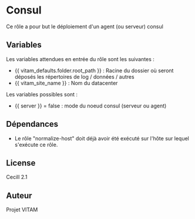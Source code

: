 Consul
======

Ce rôle a pour but le déploiement d'un agent (ou serveur) consul

Variables
-----------

Les variables attendues en entrée du rôle sont les suivantes :

* {{ vitam_defaults.folder.root_path }} : Racine du dossier où seront déposés les répertoires de log / données / autres
* {{ vitam_site_name }} : Nom du datacenter

Les variables possibles sont :

* {{ server }} = false : mode du noeud consul (serveur ou agent)


Dépendances
-----------

* Le rôle "normalize-host" doit déjà avoir été exécuté sur l'hôte sur lequel s'exécute ce rôle.


License
-------

Cecill 2.1

Auteur
------

Projet VITAM
